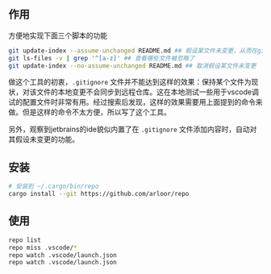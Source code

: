 ## 作用

方便地实现下面三个脚本的功能

```bash
git update-index --assume-unchanged README.md ## 假设某文件未变更，从而在git add时忽略它
git ls-files -v | grep '^[a-z]' ## 查看哪些文件被忽略了
git update-index --no-assume-unchanged README.md ## 取消假设某文件未变更
```

做这个工具的初衷，`.gitignore` 文件并不能达到这样的效果：保持某个文件为现状，对该文件的本地变更不会同步到远程仓库。这在本地测试一些用于vscode调试的配置文件时非常有用。经过搜索后发现，这样的效果需要用上面提到的命令来做。但是这样的命令不太方便，所以写了这个工具。

另外，观察到jetbrains的ide貌似内置了在 `.gitignore` 文件添加内容时，自动对其假设未变更的功能。

## 安装

```bash
# 安装到 ~/.cargo/bin/repo
cargo install --git https://github.com/arloor/repo
```

## 使用

```bash
repo list
repo miss .vscode/*
repo watch .vscode/launch.json
repo watch .vscode/launch.json
```